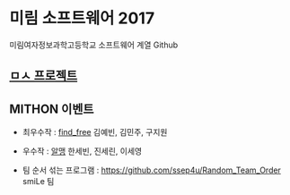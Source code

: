 # 미림 소프트웨어 2017
미림여자정보과학고등학교 소프트웨어 계열 Github

## [ㅁㅅ 프로젝트](https://github.com/ssep4u/miso_project)

## MITHON 이벤트
- 최우수작 : [find_free](https://github.com/ssep4u/find_free/)
김예빈, 김민주, 구지원
- 우수작 : [알맹](https://github.com/ssep4u/Almang)
한세빈, 진세린, 이세영

- 팀 순서 섞는 프로그램 : https://github.com/ssep4u/Random_Team_Order
smiLe 팀
